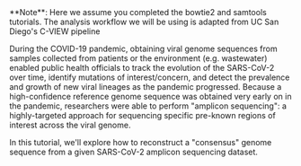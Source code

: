 <script>
import Link from "components/Link.svelte";
import Alert from "components/Alert.svelte";
</script>

<Alert>
	**Note**: Here we assume you completed the <Link href="/tutorials?id=bowtie2-intro">bowtie2</Link> and <Link href="/tutorials?id=samtools-intro">samtools</Link> tutorials. The analysis workflow we will be using is adapted from <Link href="https://github.com/ucsd-ccbb/C-VIEW">UC San Diego's C-VIEW pipeline</Link>
</Alert>

During the COVID-19 pandemic, obtaining viral genome sequences from samples collected from patients or the environment (e.g. wastewater) enabled public health officials to track the evolution of the SARS-CoV-2 over time, identify mutations of interest/concern, and detect the prevalence and growth of new viral lineages as the pandemic progressed. Because a high-confidence reference genome sequence was obtained very early on in the pandemic, researchers were able to perform "amplicon sequencing": a highly-targeted approach for sequencing specific pre-known regions of interest across the viral genome.

In this tutorial, we'll explore how to reconstruct a "consensus" genome sequence from a given SARS-CoV-2 amplicon sequencing dataset.
